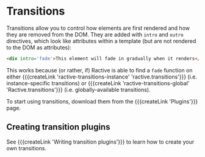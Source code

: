 # Transitions


Transitions allow you to control how elements are first rendered and how they are removed from the DOM. They are added with `intro` and `outro` directives, which look like attributes within a template (but are not rendered to the DOM as attributes):

```html
<div intro='fade'>This element will fade in gradually when it renders</div>
```

This works because (or rather, if) Ractive is able to find a `fade` function on either {{{createLink 'ractive-transitions-instance' 'ractive.transitions'}}} (i.e. instance-specific transitions) or {{{createLink 'ractive-transitions-global' 'Ractive.transitions'}}} (i.e. globally-available transitions).

To start using transitions, download them from the {{{createLink 'Plugins'}}} page.


## Creating transition plugins

See {{{createLink 'Writing transition plugins'}}} to learn how to create your own transitions.
